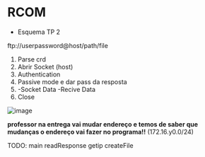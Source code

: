 # RCOM

* Esquema TP 2

ftp://userpassword@host/path/file
 
1. Parse crd
2. Abrir Socket (host)
3. Authentication
4. Passive mode e dar pass da resposta
5. -Socket Data
   -Recive Data
6. Close

![image](https://github.com/Diogoafg7/RCOM/assets/95471762/b886e503-1277-466f-8803-a5d953b14eca)

**professor na entrega vai mudar endereço e temos de saber que mudanças o endereço vai fazer no programa!!** (172.16.y0.0/24)

TODO:
main
readResponse
getip
createFile



